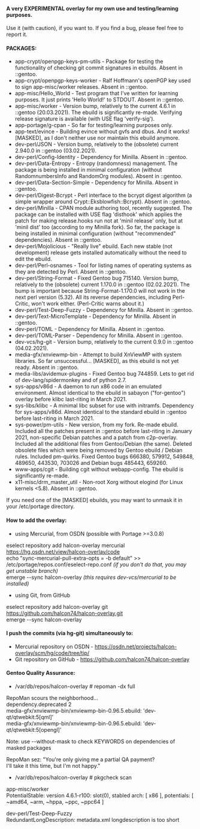 #### A very EXPERIMENTAL overlay for my own use and testing/learning purposes.

Use it (with caution), if you want to.
If you find a bug, please feel free to report it.

#### PACKAGES:

* app-crypt/openpgp-keys-pm-utils - Package for testing the functionality of checking git commit signatures in ebuilds. Absent in ::gentoo.  
* app-crypt/openpgp-keys-worker - Ralf Hoffmann's openPGP key used to sign app-misc/worker releases. Absent in ::gentoo.  
* app-misc/Hello_World - Test program that I've written for learning purposes. It just prints 'Hello World!' to STDOUT. Absent in ::gentoo.  
* app-misc/worker - Version bump, relatively to the current 4.6.1 in ::gentoo (20.03.2021). The ebuild is significantly re-made. Verifying release signature is available (with USE flag 'verify-sig').
* app-portage/g-cpan - So far for testing/learning purposes only.
* app-text/evince - Building evince without gvfs and dbus. And it works! [MASKED], as I don't neither use nor maintain this ebuild anymore.
* dev-perl/JSON - Version bump, relatively to the (obsolete) current 2.940.0 in ::gentoo (03.02.2021). 
* dev-perl/Config-Identity - Dependency for Minilla. Absent in ::gentoo.  
* dev-perl/Data-Entropy - Entropy (randomness) management. The package is being installed in minimal configuration (without RandomnumbersInfo and RandomOrg modules). Absent in ::gentoo.  
* dev-perl/Data-Section-Simple - Dependency for Minilla. Absent in ::gentoo.  
* dev-perl/Digest-Bcrypt - Perl interface to the bcrypt digest algorithm (a simple wrapper around Crypt::Eksblowfish::Bcrypt). Absent in ::gentoo.  
* dev-perl/Minilla - CPAN module authoring tool, recently suggested. The package can be installed with USE flag 'disthook' which applies the patch for making release.hooks run not at 'minil release' only, but at 'minil dist' too (according to my Minilla fork). So far, the package is being installed in minimal configuration (without "recommended" dependencies). Absent in ::gentoo.  
* dev-perl/Mojolicious - "Really live" ebuild. Each new stable (not development) release gets installed automatically without the need to edit the ebuild.
* dev-perl/Perl-osnames - Tool for listing names of operating systems as they are detected by Perl. Absent in ::gentoo.  
* dev-perl/String-Format - Fixed Gentoo bug 715140. Version bump, relatively to the (obsolete) current 1.170.0 in ::gentoo (02.02.2021). The bump is important because String-Format-1.170.0 will not work in the next perl version (5.32). All its reverse dependencies, including Perl-Critic, won't work either. (Perl-Critic warns about it.)
* dev-perl/Test-Deep-Fuzzy - Dependency for Minilla. Absent in ::gentoo.  
* dev-perl/Text-MicroTemplate - Dependency for Minilla. Absent in ::gentoo.  
* dev-perl/TOML - Dependency for Minilla. Absent in ::gentoo.  
* dev-perl/TOML-Parser - Dependency for Minilla. Absent in ::gentoo.  
* dev-vcs/hg-git - Version bump, relatively to the current 0.9.0 in ::gentoo (04.02.2021).
* media-gfx/xnviewmp-bin - Attempt to build XnViewMP with system libraries. So far unsuccessful... [MASKED], as this ebuild is not yet ready. Absent in ::gentoo.  
* media-libs/avidemux-plugins - Fixed Gentoo bug 744859. Lets to get rid of dev-lang/spidermonkey and of python 2.7.
* sys-apps/v86d - A daemon to run x86 code in an emulated environment. Almost identical to the ebuild in sabayon ("for-gentoo") overlay before klibc last-riting in March 2021.
* sys-libs/klibc - A minimal libc subset for use with initramfs. Dependency for sys-apps/v86d. Almost identical to the standard ebuild in ::gentoo before last-riting in March 2021.
* sys-power/pm-utils - New version, from my fork. Re-made ebuild. Included all the patches present in ::gentoo before last-riting in January 2021, non-specific Debian patches and a patch from c2p-overlay. Included all the additional files from Gentoo/Debian (the same). Deleted obsolete files which were being removed by Gentoo ebuild / Debian rules. Included pm-quirks. Fixed Gentoo bugs 666380, 579912, 549848, 489650, 443530, 703026 and Debian bugs 485443, 659260.
* www-apps/cgit - Building cgit without webapp-config. The ebuild is significantly re-made.
* x11-misc/drm_master_util - Non-root Xorg without elogind (for Linux kernels <5.8). Absent in ::gentoo.  
  
If you need one of the [MASKED] ebuilds, you may want to unmask it in your /etc/portage directory.

#### How to add the overlay:

* using Mercurial, from OSDN (possible with Portage >=3.0.8)
  
eselect repository add halcon-overlay mercurial https://hg.osdn.net/view/halcon-overlay/code  
echo "sync-mercurial-pull-extra-opts = -b default" >> /etc/portage/repos.conf/eselect-repo.conf _(if you don't do that, you may get unstable branch)_  
emerge --sync halcon-overlay  _(this requires dev-vcs/mercurial to be installed)_

* using Git, from GitHub
  
eselect repository add halcon-overlay git https://github.com/halcon74/halcon-overlay.git  
emerge --sync halcon-overlay  

#### I push the commits (via hg-git) simultaneously to:

* Mercurial repository on OSDN - https://osdn.net/projects/halcon-overlay/scm/hg/code/tree/tip/
* Git repository on GitHub - https://github.com/halcon74/halcon-overlay

#### Gentoo Quality Assurance:

* /var/db/repos/halcon-overlay # repoman -dx full
  
RepoMan scours the neighborhood...  
  dependency.deprecated         2  
   media-gfx/xnviewmp-bin/xnviewmp-bin-0.96.5.ebuild: 'dev-qt/qtwebkit:5[qml]'  
   media-gfx/xnviewmp-bin/xnviewmp-bin-0.96.5.ebuild: 'dev-qt/qtwebkit:5[opengl]'  
  
Note: use --without-mask to check KEYWORDS on dependencies of masked packages  
  
RepoMan sez: "You're only giving me a partial QA payment?  
              I'll take it this time, but I'm not happy."  
  
* /var/db/repos/halcon-overlay # pkgcheck scan
  
app-misc/worker  
  PotentialStable: version 4.6.1-r100: slot(0), stabled arch: [ x86 ], potentials: [ ~amd64, ~arm, ~hppa, ~ppc, ~ppc64 ]  
  
dev-perl/Test-Deep-Fuzzy  
  RedundantLongDescription: metadata.xml longdescription is too short  

